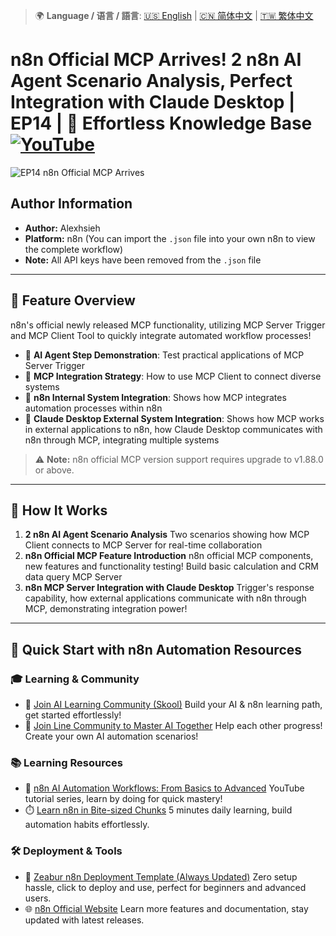 > 🌍 **Language / 语言 / 語言**: [🇺🇸 English](./readme-en.md) | [🇨🇳 简体中文](./readme-cn.md) | [🇹🇼 繁体中文](./readme.md)

# n8n Official MCP Arrives! 2 n8n AI Agent Scenario Analysis, Perfect Integration with Claude Desktop | EP14 | 🧠 Effortless Knowledge Base [![YouTube](https://img.shields.io/badge/Watch%20on-YouTube-red?logo=youtube)](https://youtu.be/Ictp1DCPUg4)

![EP14 n8n Official MCP Arrives](https://github.com/qwedsazxc78/ai-automation-n8n/blob/main/n8n/14-n8n-native-mcp/cover.png?raw=true)

## Author Information

* **Author:** Alexhsieh
* **Platform:** n8n (You can import the `.json` file into your own n8n to view the complete workflow)
* **Note:** All API keys have been removed from the `.json` file

---

## 📌 Feature Overview

n8n's official newly released MCP functionality,
utilizing MCP Server Trigger and MCP Client Tool to quickly integrate automated workflow processes!

* 🚀 **AI Agent Step Demonstration**: Test practical applications of MCP Server Trigger
* 🤖 **MCP Integration Strategy**: How to use MCP Client to connect diverse systems
* 🔄 **n8n Internal System Integration**: Shows how MCP integrates automation processes within n8n
* 🔄 **Claude Desktop External System Integration**: Shows how MCP works in external applications to n8n, how Claude Desktop communicates with n8n through MCP, integrating multiple systems

> ⚠ **Note:** n8n official MCP version support requires upgrade to v1.88.0 or above.

---

## 🔧 How It Works

1. **2 n8n AI Agent Scenario Analysis** Two scenarios showing how MCP Client connects to MCP Server for real-time collaboration
2. **n8n Official MCP Feature Introduction** n8n official MCP components, new features and functionality testing! Build basic calculation and CRM data query MCP Server
3. **n8n MCP Server Integration with Claude Desktop** Trigger's response capability, how external applications communicate with n8n through MCP, demonstrating integration power!

---

## 🚀 Quick Start with n8n Automation Resources

### 🎓 Learning & Community

* 🔗 [Join AI Learning Community (Skool)](https://www.skool.com/ai-brain-alex/about?ref=5dde9b20e8e7432aa9a01df6e89685f4)
  Build your AI & n8n learning path, get started effortlessly!
* 🔗 [Join Line Community to Master AI Together](https://line.me/ti/g2/ZypIgLSzVPweRBgBqKvaRU10WEmnotuZOr7Lpg)
  Help each other progress! Create your own AI automation scenarios!

### 📚 Learning Resources

* 🎥 [n8n AI Automation Workflows: From Basics to Advanced](https://youtube.com/playlist?list=PLUf88uk7T54I83MBdbuXgUuA8rVklF4FA&si=wHsQw8YJu-erSdLd)
  YouTube tutorial series, learn by doing for quick mastery!
* ⏱️ [Learn n8n in Bite-sized Chunks](https://youtube.com/playlist?list=PLUf88uk7T54Iv6LV2NFgdTghaX2cPhtgH&si=G3gj2qn179ZFUqAZ)
  5 minutes daily learning, build automation habits effortlessly.

### 🛠️ Deployment & Tools

* 🧩 [Zeabur n8n Deployment Template (Always Updated)](https://zeabur.com/zh-TW/templates/0TUVZ7?referralDesktop=qwedsazxc78)
  Zero setup hassle, click to deploy and use, perfect for beginners and advanced users.
* 🌐 [n8n Official Website](https://n8n.io/)
  Learn more features and documentation, stay updated with latest releases.
